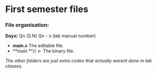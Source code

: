 # First semester files
### File organisation:

   **Dayx**/ Qn (S.N) Qn - x (lab manual number)
  - **main.c**  The editable file.
  - **main **// <- The binary file.


*The other folders are just extra codes that actually werent done in lab classes.*
